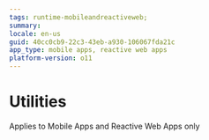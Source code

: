 ```yaml
---
tags: runtime-mobileandreactiveweb;  
summary: 
locale: en-us
guid: 40cc0cb9-22c3-43eb-a930-106067fda21c
app_type: mobile apps, reactive web apps
platform-version: o11
---
```


# Utilities

<div class="info" markdown="1">

Applies to Mobile Apps and Reactive Web Apps only

</div>
